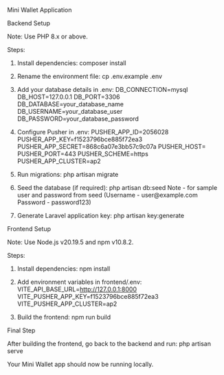 Mini Wallet Application

Backend Setup

Note: Use PHP 8.x or above.

Steps:

1. Install dependencies:
   composer install

2. Rename the environment file:
   cp .env.example .env

3. Add your database details in .env:
   DB_CONNECTION=mysql
   DB_HOST=127.0.0.1
   DB_PORT=3306
   DB_DATABASE=your_database_name
   DB_USERNAME=your_database_user
   DB_PASSWORD=your_database_password

4. Configure Pusher in .env:
   PUSHER_APP_ID=2056028
   PUSHER_APP_KEY=f1523796bce885f72ea3
   PUSHER_APP_SECRET=868c6a07e3bb57c9c07a
   PUSHER_HOST=
   PUSHER_PORT=443
   PUSHER_SCHEME=https
   PUSHER_APP_CLUSTER=ap2

5. Run migrations:
   php artisan migrate

6. Seed the database (if required):
   php artisan db:seed
   Note - for sample user and password from seed (Username - user<Number>@example.com Password - password123)

7. Generate Laravel application key:
   php artisan key:generate

Frontend Setup

Note: Use Node.js v20.19.5 and npm v10.8.2.

Steps:

1. Install dependencies:
   npm install

2. Add environment variables in frontend/.env:
   VITE_API_BASE_URL=http://127.0.0.1:8000
   VITE_PUSHER_APP_KEY=f1523796bce885f72ea3
   VITE_PUSHER_APP_CLUSTER=ap2

3. Build the frontend:
   npm run build

Final Step

After building the frontend, go back to the backend and run:
   php artisan serve

Your Mini Wallet app should now be running locally.
